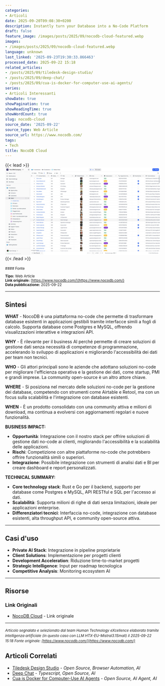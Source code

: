 ```yaml
---
categories:
- Articoli
date: 2025-09-20T09:08:30+0200
description: Instantly turn your Database into a No-Code Platform
draft: false
feature_image: /images/posts/2025/09/nocodb-cloud-featured.webp
images:
- /images/posts/2025/09/nocodb-cloud-featured.webp
language: unknown
last_linked: '2025-09-23T19:30:33.866463'
processed_date: 2025-09-22 15:18
related_articles:
- /posts/2025/09/tiledesk-design-studio/
- /posts/2025/09/deep-chat/
- /posts/2025/09/cua-is-docker-for-computer-use-ai-agents/
series:
- Articoli Interessanti
showDate: true
showPagination: true
showReadingTime: true
showWordCount: true
slug: nocodb-cloud
source_date: '2025-09-22'
source_type: Web Article
source_url: https://www.nocodb.com/
tags:
- Tech
title: NocoDB Cloud
---
```


{{< lead >}}
![Table - Grid view ](/images/posts/2025/09/nocodb-cloud-featured.webp)
{{< /lead >}}

<small>
#### Fonte

**Tipo:** Web Article  
**Link originale:** [https://www.nocodb.com/](https://www.nocodb.com/)  
**Data pubblicazione:** 2025-09-22

</small>

---

## Sintesi

**WHAT** - NocoDB è una piattaforma no-code che permette di trasformare database esistenti in applicazioni gestibili tramite interfacce simili a fogli di calcolo. Supporta database come Postgres e MySQL, offrendo visualizzazioni interattive e integrazioni API.

**WHY** - È rilevante per il business AI perché permette di creare soluzioni di gestione dati senza necessità di competenze di programmazione, accelerando lo sviluppo di applicazioni e migliorando l'accessibilità dei dati per team non tecnici.

**WHO** - Gli attori principali sono le aziende che adottano soluzioni no-code per migliorare l'efficienza operativa e la gestione dei dati, come startup, PMI e grandi imprese. La community open-source è un altro attore chiave.

**WHERE** - Si posiziona nel mercato delle soluzioni no-code per la gestione dei database, competendo con strumenti come Airtable e Retool, ma con un focus sulla scalabilità e l'integrazione con database esistenti.

**WHEN** - È un prodotto consolidato con una community attiva e milioni di download, ma continua a evolversi con aggiornamenti regolari e nuove funzionalità.

**BUSINESS IMPACT:**
- **Opportunità**: Integrazione con il nostro stack per offrire soluzioni di gestione dati no-code ai clienti, migliorando l'accessibilità e la scalabilità delle applicazioni.
- **Rischi**: Competizione con altre piattaforme no-code che potrebbero offrire funzionalità simili o superiori.
- **Integrazione**: Possibile integrazione con strumenti di analisi dati e BI per creare dashboard e report personalizzati.

**TECHNICAL SUMMARY:**
- **Core technology stack**: Rust e Go per il backend, supporto per database come Postgres e MySQL, API RESTful e SQL per l'accesso ai dati.
- **Scalabilità**: Supporta milioni di righe di dati senza limitazioni, ideale per applicazioni enterprise.
- **Differenziatori tecnici**: Interfaccia no-code, integrazione con database esistenti, alta throughput API, e community open-source attiva.

---

## Casi d'uso

- **Private AI Stack**: Integrazione in pipeline proprietarie
- **Client Solutions**: Implementazione per progetti clienti
- **Development Acceleration**: Riduzione time-to-market progetti
- **Strategic Intelligence**: Input per roadmap tecnologica
- **Competitive Analysis**: Monitoring ecosystem AI

---



## Risorse

### Link Originali
- [NocoDB Cloud](https://www.nocodb.com/) - Link originale


---

*<small>Articolo segnalato e selezionato dal team Human Technology eXcellence elaborato tramite intelligenza artificiale (in questo caso con LLM HTX-EU-Mistral3.1Small) il 2025-09-22 15:18
Fonte originale: [https://www.nocodb.com/](https://www.nocodb.com/)</small>*

## Articoli Correlati

- [Tiledesk Design Studio](/posts/2025/09/tiledesk-design-studio/) - *Open Source, Browser Automation, AI*
- [Deep Chat](/posts/2025/09/deep-chat/) - *Typescript, Open Source, AI*
- [Cua is Docker for Computer-Use AI Agents](/posts/2025/09/cua-is-docker-for-computer-use-ai-agents/) - *Open Source, AI Agent, AI*
